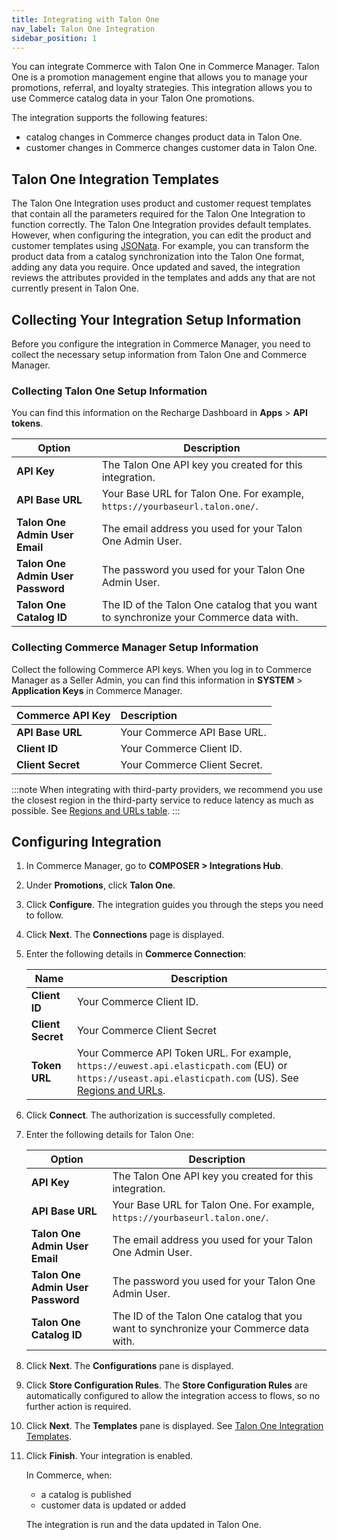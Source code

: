 ```yaml
---
title: Integrating with Talon One
nav_label: Talon One Integration
sidebar_position: 1
---
```


You can integrate Commerce with Talon One in Commerce Manager. Talon One is a promotion management engine that allows you to manage your promotions, referral, and loyalty strategies. This integration allows you to use Commerce catalog data in your Talon One promotions.

The integration supports the following features:

- catalog changes in Commerce changes product data in Talon One. 
- customer changes in Commerce changes customer data in Talon One.

## Talon One Integration Templates

The Talon One Integration uses product and customer request templates that contain all the parameters required for the Talon One Integration to function correctly. The Talon One Integration provides default templates. However, when configuring the integration, you can edit the product and customer templates using [JSONata](http://docs.jsonata.org/overview.html). For example, you can transform the product data from a catalog synchronization into the Talon One format, adding any data you require. Once updated and saved, the integration reviews the attributes provided in the templates and adds any that are not currently present in Talon One.


## Collecting Your Integration Setup Information

Before you configure the integration in Commerce Manager, you need to collect the necessary setup information from Talon One and Commerce Manager.

### Collecting Talon One Setup Information

You can find this information on the Recharge Dashboard in **Apps** > **API tokens**.

| Option | Description |
| --- | --- |
| **API Key** | The Talon One API key you created for this integration. |
| **API Base URL** | Your Base URL for Talon One. For example, `https://yourbaseurl.talon.one/`. |
| **Talon One Admin User Email** | The email address you used for your Talon One Admin User. |
| **Talon One Admin User Password** | The password you used for your Talon One Admin User. |
| **Talon One Catalog ID** | The ID of the Talon One catalog that you want to synchronize your Commerce data with. |

### Collecting Commerce Manager Setup Information

Collect the following Commerce API keys. When you log in to Commerce Manager as a Seller Admin, you can find this information in **SYSTEM** > **Application Keys** in Commerce Manager.

| Commerce API Key | Description                                     |
|:------------------------------------|:------------------------------------------------|
| **API Base URL**                    | Your Commerce API Base URL.  |
| **Client ID**                       | Your Commerce Client ID.     |
| **Client Secret**                   | Your Commerce Client Secret. |

:::note
When integrating with third-party providers, we recommend you use the closest region in the third-party service to reduce latency as much as possible. See [Regions and URLs table](/guides/Getting-Started/api-overview/elastic-path-domains#regions-and-ur-ls).
:::

## Configuring Integration

1. In Commerce Manager, go to **COMPOSER > Integrations Hub**.
1. Under **Promotions**, click **Talon One**. 
1. Click **Configure**. The integration guides you through the steps you need to follow.
1. Click **Next**. The **Connections** page is displayed.
1. Enter the following details in **Commerce Connection**:

    | Name              | Description                                                                                                                                                                                                                         | 
    |-------------------|-------------------------------------------------------------------------------------------------------------------------------------------------------------------------------------------------------------------------------------|
    | **Client ID**     | Your Commerce Client ID.                                                                                                                                                                                                            |
    | **Client Secret** | Your Commerce Client Secret                                                                                                                                                                                                         |
    | **Token URL**     | Your Commerce API Token URL. For example, `https://euwest.api.elasticpath.com` (EU) or `https://useast.api.elasticpath.com` (US). See [Regions and URLs](/guides/Getting-Started/api-overview/elastic-path-domains#regions-and-ur-ls). |

1. Click **Connect**. The authorization is successfully completed.
1. Enter the following details for Talon One:

   | Option | Description |
   | --- | --- |
   | **API Key** | The Talon One API key you created for this integration. |
   | **API Base URL** | Your Base URL for Talon One. For example, `https://yourbaseurl.talon.one/`. |
   | **Talon One Admin User Email** | The email address you used for your Talon One Admin User. |
   | **Talon One Admin User Password** | The password you used for your Talon One Admin User. |
   | **Talon One Catalog ID** | The ID of the Talon One catalog that you want to synchronize your Commerce data with. |

1. Click **Next**. The **Configurations** pane is displayed.
1. Click **Store Configuration Rules**. The **Store Configuration Rules** are automatically configured to allow the integration access to flows, so no further action is required.
1. Click **Next**. The **Templates** pane is displayed. See [Talon One Integration Templates](#talon-one-integration-templates).
1. Click **Finish**. Your integration is enabled.

    In Commerce, when:

    - a catalog is published 
    - customer data is updated or added  
   
   The integration is run and the data updated in Talon One.
